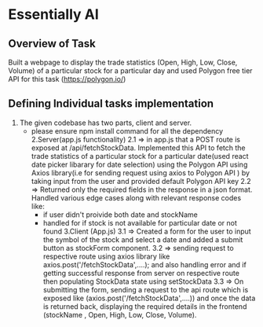 # Essentially AI


## Overview of Task 
Built a webpage to display the trade statistics (Open, High, Low, Close, Volume) of a particular stock for a particular day and used Polygon free tier API for this task (https://polygon.io/)

## Defining Individual tasks implementation
1. The given codebase has two parts, client and server.
    - please ensure npm install command for all the dependency
2.Server(app.js functionality)
    2.1 => in app.js that a POST route is exposed at /api/fetchStockData. Implemented this API to fetch the trade statistics of a particular stock for a particular date(used react date picker libarary for date selection) using the Polygon API using Axios library(i.e for sending request using axios to Polygon API ) by taking input from the user and provided default Polygon API key 
    2.2 => Returned only the required fields in the response in a json format.
    Handled various edge cases along with relevant response codes like:
      - if user didn't proivide both date and stockName
      - handled for if stock is not available for particular date or not found
3.Client (App.js)
    3.1 => Created a form for the user to input the symbol of the stock and select a date and added a submit button as stockForm component.
    3.2 => sending request to respective route using axios library like axios.post('/fetchStockData',....);
    and also handling error and if getting successful response from server on respective route
    then populating StockData state using setStockData
    3.3 => On submitting the form, sending a request to the api route which is exposed like (axios.post('/fetchStockData',....)) and once the data is returned back, displaying the required details in the frontend (stockName , Open, High, Low, Close, Volume).

